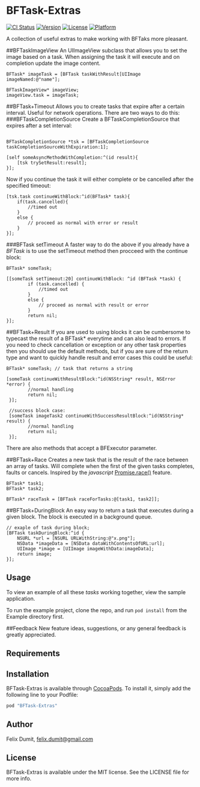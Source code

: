# BFTask-Extras

[![CI Status](http://img.shields.io/travis/felix-dumit/BFTask-Extras.svg?style=flat)](https://travis-ci.org/felix-dumit/BFTask-Extras)
[![Version](https://img.shields.io/cocoapods/v/BFTask-Extras.svg?style=flat)](http://cocoapods.org/pods/BFTask-Extras)
[![License](https://img.shields.io/cocoapods/l/BFTask-Extras.svg?style=flat)](http://cocoapods.org/pods/BFTask-Extras)
[![Platform](https://img.shields.io/cocoapods/p/BFTask-Extras.svg?style=flat)](http://cocoapods.org/pods/BFTask-Extras)

A collection of useful extras to make working with BFTaks more pleasant.

##BFTaskImageView
An UIImageView subclass that allows you to set the image based on a task. When assigning the task it will execute and on completion update the image content.

```objc
BFTask* imageTask = [BFTask taskWithResult[UIImage imageNamed:@"name"];

BFTaskImageView* imageView;
imageView.task = imageTask;

```

##BFTask+Timeout
Allows you to create tasks that expire after a certain interval. Useful for network operations.
There are two ways to do this:
###BFTaskCompletionSource
Create a BFTaskCompletionSource that expires after a set interval:

```objc

BFTaskCompletionSource *tsk = [BFTaskCompletionSource taskCompletionSourceWithExpiration:1];

[self someAsyncMethodWithCompletion:^(id result){
	[tsk trySetResult:result];
}];

```
Now if you continue the task it will either complete or be cancelled after the specified timeout:

```objc 
[tsk.task continueWithBlock:^id(BFTask* task){
	if(task.cancelled){
		//timed out
	}
	else {
		// proceed as normal with error or result
	}
}];

```
###BFTask setTimeout
A faster way to do the above if you already have a *BFTask* is to use the setTimeout method then procceed with the continue block:


```objc 
BFTask* someTask;

[[someTask setTimeout:20] continueWithBlock: ^id (BFTask *task) {
        if (task.cancelled) {
            //timed out
        }
        else {
        	// proceed as normal with result or error
        }
        return nil;
}];
```

##BFTask+Result
If you are used to using blocks it can be cumbersome to typecast the result of a BFTask* everytime and can also lead to errors.
 If you need to check cancellation or exception or any other task properties then you should use the default methods, but if you are sure of the return type and want to quickly handle result and error cases this could be useful:

```objc
BFTask* someTask; // task that returns a string

[someTask continueWithResultBlock:^id(NSString* result, NSError *error) {
        //normal handling
        return nil;
 }];    
 
 //success block case:
 [someTask imageTask2 continueWithSuccessResultBlock:^id(NSString* result) {
        //normal handling
        return nil;
 }];

```
There are also methods that accept a BFExecutor parameter.	

##BFTask+Race
Creates a new task that is the result of the race between an array of tasks. Will complete when the first of the given tasks completes, faults or cancels.
Inspired by the *javascript* 
[Promise.race()](https://developer.mozilla.org/en-US/docs/Web/JavaScript/Reference/Global_Objects/Promise/race) feature.

```objc
BFTask* task1;
BFTask* task2;

BFTask* raceTask = [BFTask raceForTasks:@[task1, task2]];

```

##BFTask+DuringBlock
An easy way to return a task that executes during a given block. The block is executed in a background queue.

```objc 
// exaple of task during block;
[BFTask taskDuringBlock:^id {
 	NSURL *url = [NSURL URLWithString:@"x.png"];
 	NSData *imageData = [NSData dataWithContentsOfURL:url];
 	UIImage *image = [UIImage imageWithData:imageData];
 	return image;
}];
```

## Usage

To view an example of all these *tasks* working together, view the sample application.

To run the example project, clone the repo, and run `pod install` from the Example directory first.

##Feedback
New feature ideas, suggestions, or any general feedback is greatly appreciated.

## Requirements

## Installation

BFTask-Extras is available through [CocoaPods](http://cocoapods.org). To install
it, simply add the following line to your Podfile:

```ruby
pod "BFTask-Extras"
```

## Author

Felix Dumit, felix.dumit@gmail.com

## License

BFTask-Extras is available under the MIT license. See the LICENSE file for more info.
